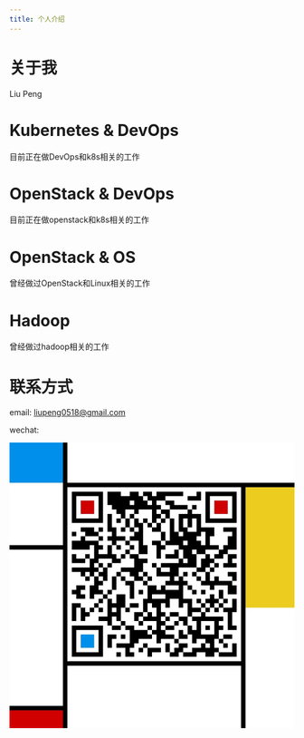 ```yaml
---
title: 个人介绍
---
```

# 关于我
Liu Peng 


# Kubernetes & DevOps
目前正在做DevOps和k8s相关的工作

# OpenStack & DevOps
目前正在做openstack和k8s相关的工作

# OpenStack & OS
曾经做过OpenStack和Linux相关的工作

# Hadoop
曾经做过hadoop相关的工作

# 联系方式
email: liupeng0518@gmail.com

wechat: 

![微信](https://raw.githubusercontent.com/liupeng0518/liupeng0518.github.io/hexo/source/about/.images/wechat.jpg)

